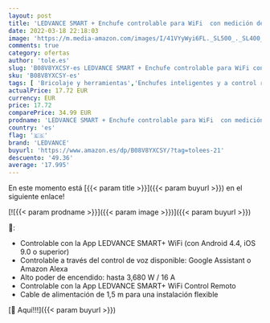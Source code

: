 ```yaml
---
layout: post
title: 'LEDVANCE SMART + Enchufe controlable para WiFi  con medición de corriente  compatible con Google y Alexa Voice Control  paquete de 1'
date: 2022-03-18 22:18:03
image: 'https://m.media-amazon.com/images/I/41VYyWyi6FL._SL500_._SL400_.jpg'
comments: true
category: ofertas
author: 'tole.es'
slug: 'B08V8YXCSY-es LEDVANCE SMART + Enchufe controlable para WiFi con...'
sku: 'B08V8YXCSY-es'
tags: [ 'Bricolaje y herramientas','Enchufes inteligentes y a control remoto','Enchufes y accesorios','Instalación eléctrica','alexa','ledvance', ]
actualPrice: 17.72 EUR
currency: EUR
price: 17.72
comparePrice: 34.99 EUR
prodname: 'LEDVANCE SMART + Enchufe controlable para WiFi  con medición de corriente  compatible con Google y Alexa Voice Control  paquete de 1'
country: 'es'
flag: '🇪🇸'
brand: 'LEDVANCE'
buyurl: 'https://www.amazon.es/dp/B08V8YXCSY/?tag=tolees-21'
descuento: '49.36'
average: '17.995'
---
```


En este momento está [{{< param title >}}]({{< param buyurl >}}) en el siguiente enlace!

[![{{< param prodname >}}]({{< param image >}})]({{< param buyurl >}})

🔎:

- Controlable con la App LEDVANCE SMART+ WiFi (con Android 4.4, iOS 9.0 o superior)
- Controlable a través del control de voz disponible: Google Assistant o Amazon Alexa
- Alto poder de encendido: hasta 3,680 W / 16 A
- Controlable con la App LEDVANCE SMART+ WiFi Control Remoto
- Cable de alimentación de 1,5 m para una instalación flexible

[🛒 Aquí!!!]({{< param buyurl >}})
